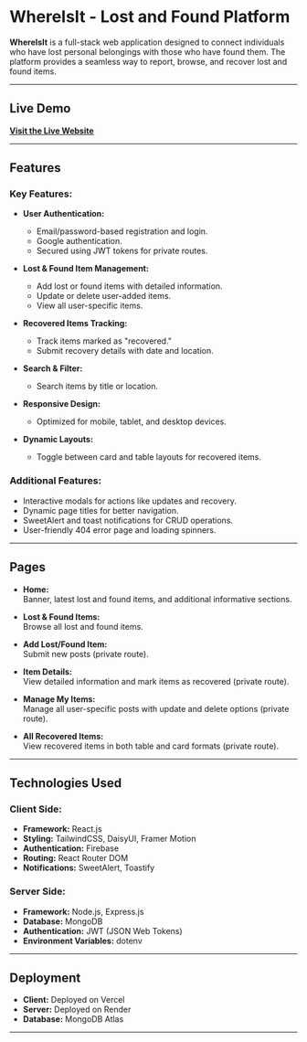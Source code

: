 # **WhereIsIt - Lost and Found Platform**  

**WhereIsIt** is a full-stack web application designed to connect individuals who have lost personal belongings with those who have found them. The platform provides a seamless way to report, browse, and recover lost and found items.  

---

## **Live Demo**  

[**Visit the Live Website**](https://where-is-it-jet.vercel.app/)  

---

## **Features**  

### **Key Features:**  

- **User Authentication:**  
  - Email/password-based registration and login.  
  - Google authentication.  
  - Secured using JWT tokens for private routes.  

- **Lost & Found Item Management:**  
  - Add lost or found items with detailed information.  
  - Update or delete user-added items.  
  - View all user-specific items.  

- **Recovered Items Tracking:**  
  - Track items marked as "recovered."  
  - Submit recovery details with date and location.  

- **Search & Filter:**  
  - Search items by title or location.  

- **Responsive Design:**  
  - Optimized for mobile, tablet, and desktop devices.  

- **Dynamic Layouts:**  
  - Toggle between card and table layouts for recovered items.  

### **Additional Features:**  

- Interactive modals for actions like updates and recovery.  
- Dynamic page titles for better navigation.  
- SweetAlert and toast notifications for CRUD operations.  
- User-friendly 404 error page and loading spinners.  

---

## **Pages**  

- **Home:**  
  Banner, latest lost and found items, and additional informative sections.  

- **Lost & Found Items:**  
  Browse all lost and found items.  

- **Add Lost/Found Item:**  
  Submit new posts (private route).  

- **Item Details:**  
  View detailed information and mark items as recovered (private route).  

- **Manage My Items:**  
  Manage all user-specific posts with update and delete options (private route).  

- **All Recovered Items:**  
  View recovered items in both table and card formats (private route).  

---

## **Technologies Used**  

### **Client Side:**  
- **Framework:** React.js  
- **Styling:** TailwindCSS, DaisyUI, Framer Motion  
- **Authentication:** Firebase  
- **Routing:** React Router DOM  
- **Notifications:** SweetAlert, Toastify  

### **Server Side:**  
- **Framework:** Node.js, Express.js  
- **Database:** MongoDB  
- **Authentication:** JWT (JSON Web Tokens)  
- **Environment Variables:** dotenv  

---

## **Deployment**  

- **Client:** Deployed on Vercel  
- **Server:** Deployed on Render  
- **Database:** MongoDB Atlas  

---

